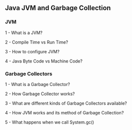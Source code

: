 ## Java JVM and Garbage Collection

### JVM
1 - What is a JVM?

2 - Compile Time vs Run Time?

3 - How to configure JVM?

4 - Java Byte Code vs Machine Code?

### Garbage Collectors
1 - What is a Garbage Collector?

2 - How Garbage Collector works?

3 - What are different kinds of Garbage Collectors available?

4 - How JVM works and its method of Garbage Collection?

5 - What happens when we call System.gc()